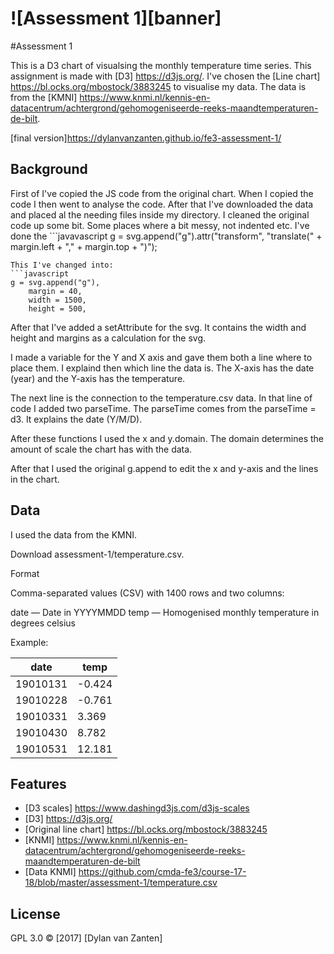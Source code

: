 # ![Assessment 1][banner]

#Assessment 1 

This is a D3 chart of visualsing the monthly temperature time series. This assignment is made with [D3] https://d3js.org/. I've chosen the [Line chart] https://bl.ocks.org/mbostock/3883245 to visualise my data.
The data is from the [KMNI] https://www.knmi.nl/kennis-en-datacentrum/achtergrond/gehomogeniseerde-reeks-maandtemperaturen-de-bilt.



[final version]https://dylanvanzanten.github.io/fe3-assessment-1/

## Background

First of I've copied the JS code from the original chart. When I copied the code I then went to analyse the code. After that I've downloaded the data and placed al the needing files inside my directory. I cleaned the original code up some bit. Some places where a bit messy, not indented etc. I've done the ```javavascript
g = svg.append("g").attr("transform", "translate(" + margin.left + "," + margin.top + ")");
``` 
This I've changed into:
```javascript
g = svg.append("g"),
    margin = 40,
    width = 1500,
    height = 500,
```

After that I've added a setAttribute for the svg. It contains the width and height and margins as a calculation for the svg.

I made a variable for the Y and X axis and gave them both a line where to place them. I explaind then which line the data is. The X-axis has the date (year) and the Y-axis has the temperature.

The next line is the connection to the temperature.csv data. In that line of code I added two parseTime. The parseTime comes from the parseTime = d3. It explains the date (Y/M/D).

After these functions I used the x and y.domain. The domain determines the amount of scale the chart has with the data.

After that I used the original g.append to edit the x and y-axis and the lines in the chart.

## Data

I used the data from the KMNI.

Download assessment-1/temperature.csv.

Format

Comma-separated values (CSV) with 1400 rows and two columns:

date — Date in YYYYMMDD
temp — Homogenised monthly temperature in degrees celsius

Example:

| date          | temp          |
| ------------- | ------------- |
| 19010131      | -0.424        | 
| 19010228      | -0.761        |
| 19010331      | 3.369         |
| 19010430      | 8.782         |
| 19010531      | 12.181        |

## Features

* [D3 scales] https://www.dashingd3js.com/d3js-scales
* [D3] https://d3js.org/
* [Original line chart] https://bl.ocks.org/mbostock/3883245
* [KNMI] https://www.knmi.nl/kennis-en-datacentrum/achtergrond/gehomogeniseerde-reeks-maandtemperaturen-de-bilt
* [Data KNMI] https://github.com/cmda-fe3/course-17-18/blob/master/assessment-1/temperature.csv

## License

GPL 3.0 © [2017] [Dylan van Zanten]
